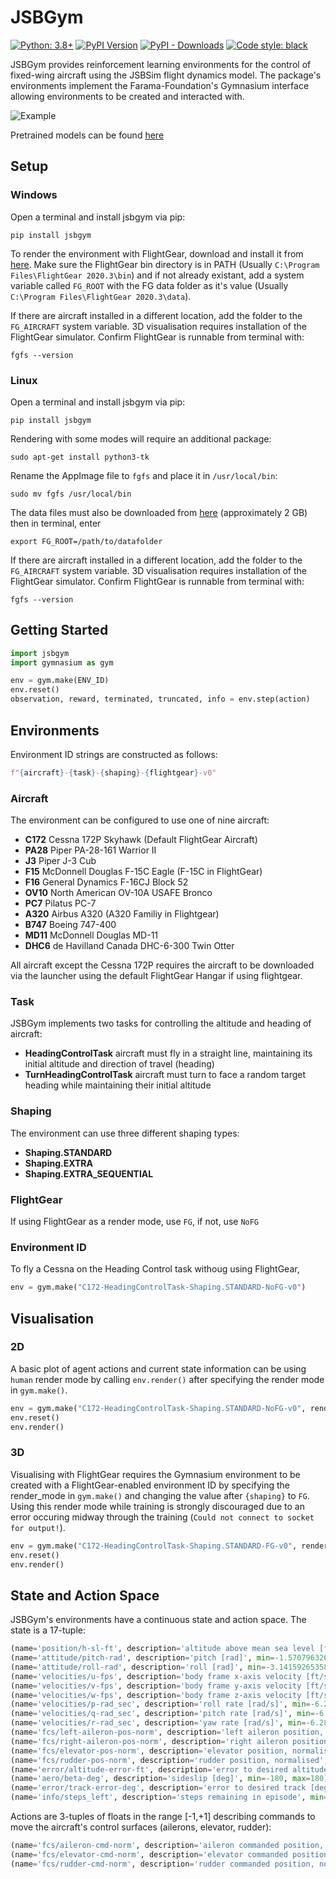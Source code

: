 # JSBGym

[![Python: 3.8+](https://img.shields.io/badge/python-3.8+-blue.svg)](https://www.python.org/downloads/)
[![PyPI Version](https://img.shields.io/pypi/v/jsbgym)](https://pypi.org/project/jsbgym)
[![PyPI - Downloads](https://img.shields.io/pypi/dm/jsbgym)](https://pypistats.org/packages/jsbgym)
[![Code style: black](https://img.shields.io/badge/code%20style-black-000000.svg)](https://github.com/psf/black)

JSBGym provides reinforcement learning environments for the control of fixed-wing aircraft using the JSBSim flight dynamics model. The package's environments implement the Farama-Foundation's Gymnasium interface allowing environments to be created and interacted with.

![Example](https://github.com/sryu1/jsbgym/blob/main/docs/J3.gif?raw=true)

Pretrained models can be found [here](https://huggingface.co/sryu1/jsbgym_models)

## Setup

### Windows

Open a terminal and install jsbgym via pip:

```console
pip install jsbgym
```

To render the environment with FlightGear, download and install it from [here](https://sourceforge.net/projects/flightgear/). Make sure the FlightGear bin directory is in PATH (Usually `C:\Program Files\FlightGear 2020.3\bin`) and if not already existant, add a system variable called `FG_ROOT` with the FG data folder as it's value (Usually `C:\Program Files\FlightGear 2020.3\data`).

If there are aircraft installed in a different location, add the folder to the `FG_AIRCRAFT` system variable.
3D visualisation requires installation of the FlightGear simulator. Confirm FlightGear is runnable from terminal with:

```console
fgfs --version
```

### Linux

Open a terminal and install jsbgym via pip:

```console
pip install jsbgym
```

Rendering with some modes will require an additional package:

```console
sudo apt-get install python3-tk
```

Rename the AppImage file to `fgfs` and place it in `/usr/local/bin`:

```console
sudo mv fgfs /usr/local/bin
```

The data files must also be downloaded from [here](https://sourceforge.net/projects/flightgear/files/release-2020.3/) (approximately 2 GB) then in terminal, enter

```console
export FG_ROOT=/path/to/datafolder
```

If there are aircraft installed in a different location, add the folder to the `FG_AIRCRAFT` system variable.
3D visualisation requires installation of the FlightGear simulator. Confirm FlightGear is runnable from terminal with:

```console
fgfs --version
```

## Getting Started

```python
import jsbgym
import gymnasium as gym

env = gym.make(ENV_ID)
env.reset()
observation, reward, terminated, truncated, info = env.step(action)
```

## Environments

Environment ID strings are constructed as follows:

```python
f"{aircraft}-{task}-{shaping}-{flightgear}-v0"
```

### Aircraft

The environment can be configured to use one of nine aircraft:

* **C172** Cessna 172P Skyhawk (Default FlightGear Aircraft)
* **PA28** Piper PA-28-161 Warrior II
* **J3** Piper J-3 Cub
* **F15** McDonnell Douglas F-15C Eagle (F-15C in FlightGear)
* **F16** General Dynamics F-16CJ Block 52
* **OV10** North American OV-10A USAFE Bronco
* **PC7** Pilatus PC-7
* **A320** Airbus A320 (A320 Familiy in Flightgear)
* **B747** Boeing 747-400
* **MD11** McDonnell Douglas MD-11
* **DHC6** de Havilland Canada DHC-6-300 Twin Otter

All aircraft except the Cessna 172P requires the aircraft to be downloaded via the launcher using the default FlightGear Hangar if using flightgear.

### Task

JSBGym implements two tasks for controlling the altitude and heading of aircraft:

* **HeadingControlTask** aircraft must fly in a straight line, maintaining its initial altitude and direction of travel (heading)
* **TurnHeadingControlTask** aircraft must turn to face a random target heading while maintaining their initial altitude

### Shaping

The environment can use three different shaping types:

* **Shaping.STANDARD**
* **Shaping.EXTRA**
* **Shaping.EXTRA_SEQUENTIAL**

### FlightGear

If using FlightGear as a render mode, use `FG`, if not, use `NoFG`

### Environment ID

To fly a Cessna on the Heading Control task withoug using FlightGear,

```python
env = gym.make("C172-HeadingControlTask-Shaping.STANDARD-NoFG-v0")
```

## Visualisation

### 2D

A basic plot of agent actions and current state information can be using `human` render mode by calling `env.render()` after specifying the render mode in `gym.make()`.

```python
env = gym.make("C172-HeadingControlTask-Shaping.STANDARD-NoFG-v0", render_mode="human")
env.reset()
env.render()
```

### 3D

Visualising with FlightGear requires the Gymnasium environment to be created with a FlightGear-enabled environment ID by specifying the render_mode in `gym.make()` and changing the value after `{shaping}` to `FG`. Using this render mode while training is strongly discouraged due to an error occuring midway through the training (`Could not connect to socket for output!`).

```python
env = gym.make("C172-HeadingControlTask-Shaping.STANDARD-FG-v0", render_mode="flightgear")
env.reset()
env.render()
```

## State and Action Space

JSBGym's environments have a continuous state and action space. The state is a 17-tuple:

```python
(name='position/h-sl-ft', description='altitude above mean sea level [ft]', min=-1400, max=85000)
(name='attitude/pitch-rad', description='pitch [rad]', min=-1.5707963267948966, max=1.5707963267948966)
(name='attitude/roll-rad', description='roll [rad]', min=-3.141592653589793, max=3.141592653589793)
(name='velocities/u-fps', description='body frame x-axis velocity [ft/s]', min=-2200, max=2200)
(name='velocities/v-fps', description='body frame y-axis velocity [ft/s]', min=-2200, max=2200)
(name='velocities/w-fps', description='body frame z-axis velocity [ft/s]', min=-2200, max=2200)
(name='velocities/p-rad_sec', description='roll rate [rad/s]', min=-6.283185307179586, max=6.283185307179586)
(name='velocities/q-rad_sec', description='pitch rate [rad/s]', min=-6.283185307179586, max=6.283185307179586)
(name='velocities/r-rad_sec', description='yaw rate [rad/s]', min=-6.283185307179586, max=6.283185307179586)
(name='fcs/left-aileron-pos-norm', description='left aileron position, normalised', min=-1, max=1)
(name='fcs/right-aileron-pos-norm', description='right aileron position, normalised', min=-1, max=1)
(name='fcs/elevator-pos-norm', description='elevator position, normalised', min=-1, max=1)
(name='fcs/rudder-pos-norm', description='rudder position, normalised', min=-1, max=1)
(name='error/altitude-error-ft', description='error to desired altitude [ft]', min=-1400, max=85000)
(name='aero/beta-deg', description='sideslip [deg]', min=-180, max=180)
(name='error/track-error-deg', description='error to desired track [deg]', min=-180, max=180)
(name='info/steps_left', description='steps remaining in episode', min=0, max=300)
 ```

 Actions are 3-tuples of floats in the range [-1,+1] describing commands to move the aircraft's control surfaces (ailerons, elevator, rudder):

 ```python
 (name='fcs/aileron-cmd-norm', description='aileron commanded position, normalised', min=-1.0, max=1.0)
 (name='fcs/elevator-cmd-norm', description='elevator commanded position, normalised', min=-1.0, max=1.0)
 (name='fcs/rudder-cmd-norm', description='rudder commanded position, normalised', min=-1.0, max=1.0)
 ```
